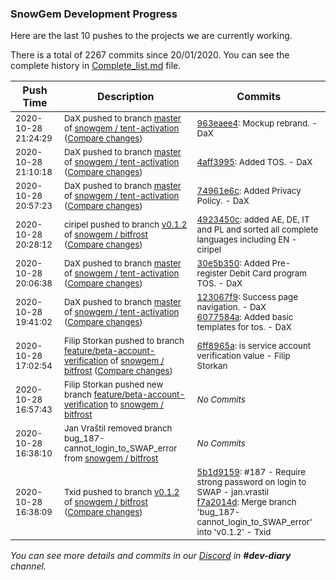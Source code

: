 
### SnowGem Development Progress

Here are the last 10 pushes to the projects we are currently working.

There is a total of 2267 commits since 20/01/2020. You can see the complete history in
 [Complete_list.md](Complete_list.md) file.

| Push Time | Description | Commits |
| --- | --- | --- |
| <sub>2020-10-28 21:24:29</sub> | <sub>DaX pushed to branch [master](https://gitlab.com/snowgem/snowpay-activation/commits/master) of [snowgem / tent\-activation](https://gitlab.com/snowgem/snowpay-activation) ([Compare changes](https://gitlab.com/snowgem/snowpay-activation/compare/4aff399546a78413dc10d833be8fbac7624812b7...963eaee4343f95f9e529fe74443bba99bff88261))</sub> | <sub>[963eaee4](https://gitlab.com/snowgem/snowpay-activation/-/commit/963eaee4343f95f9e529fe74443bba99bff88261): Mockup rebrand. - DaX</sub> |
| <sub>2020-10-28 21:10:18</sub> | <sub>DaX pushed to branch [master](https://gitlab.com/snowgem/snowpay-activation/commits/master) of [snowgem / tent\-activation](https://gitlab.com/snowgem/snowpay-activation) ([Compare changes](https://gitlab.com/snowgem/snowpay-activation/compare/74961e6c847ac45683f083a0b4b07d4904f7b3dd...4aff399546a78413dc10d833be8fbac7624812b7))</sub> | <sub>[4aff3995](https://gitlab.com/snowgem/snowpay-activation/-/commit/4aff399546a78413dc10d833be8fbac7624812b7): Added TOS. - DaX</sub> |
| <sub>2020-10-28 20:57:23</sub> | <sub>DaX pushed to branch [master](https://gitlab.com/snowgem/snowpay-activation/commits/master) of [snowgem / tent\-activation](https://gitlab.com/snowgem/snowpay-activation) ([Compare changes](https://gitlab.com/snowgem/snowpay-activation/compare/30e5b350cbdf8377f24b3a5fa4448cbd432c7d79...74961e6c847ac45683f083a0b4b07d4904f7b3dd))</sub> | <sub>[74961e6c](https://gitlab.com/snowgem/snowpay-activation/-/commit/74961e6c847ac45683f083a0b4b07d4904f7b3dd): Added Privacy Policy. - DaX</sub> |
| <sub>2020-10-28 20:28:12</sub> | <sub>ciripel pushed to branch [v0\.1\.2](https://gitlab.com/snowgem/bitfrost/commits/v0.1.2) of [snowgem / bitfrost](https://gitlab.com/snowgem/bitfrost) ([Compare changes](https://gitlab.com/snowgem/bitfrost/compare/f7a2014d0d535ce93e2ea20cd8ac6cb0b921a62b...4923450c2b46b3bbc6bfc9b1ee5d2729a0564e6d))</sub> | <sub>[4923450c](https://gitlab.com/snowgem/bitfrost/-/commit/4923450c2b46b3bbc6bfc9b1ee5d2729a0564e6d): added AE, DE, IT and PL and sorted all complete languages including EN - ciripel</sub> |
| <sub>2020-10-28 20:06:38</sub> | <sub>DaX pushed to branch [master](https://gitlab.com/snowgem/snowpay-activation/commits/master) of [snowgem / tent\-activation](https://gitlab.com/snowgem/snowpay-activation) ([Compare changes](https://gitlab.com/snowgem/snowpay-activation/compare/6077584aa69d82b8fa7cec6987429dad3347271f...30e5b350cbdf8377f24b3a5fa4448cbd432c7d79))</sub> | <sub>[30e5b350](https://gitlab.com/snowgem/snowpay-activation/-/commit/30e5b350cbdf8377f24b3a5fa4448cbd432c7d79): Added Pre-register Debit Card program TOS. - DaX</sub> |
| <sub>2020-10-28 19:41:02</sub> | <sub>DaX pushed to branch [master](https://gitlab.com/snowgem/snowpay-activation/commits/master) of [snowgem / tent\-activation](https://gitlab.com/snowgem/snowpay-activation) ([Compare changes](https://gitlab.com/snowgem/snowpay-activation/compare/926b14f75ab8aa5c52244e946eeb7a2f0af3487b...6077584aa69d82b8fa7cec6987429dad3347271f))</sub> | <sub>[123067f9](https://gitlab.com/snowgem/snowpay-activation/-/commit/123067f98413c8e6b35959a59aba7310400492f7): Success page navigation. - DaX<br>[6077584a](https://gitlab.com/snowgem/snowpay-activation/-/commit/6077584aa69d82b8fa7cec6987429dad3347271f): Added basic templates for tos. - DaX</sub> |
| <sub>2020-10-28 17:02:54</sub> | <sub>Filip Storkan pushed to branch [feature/beta\-account\-verification](https://gitlab.com/snowgem/bitfrost/commits/feature/beta-account-verification) of [snowgem / bitfrost](https://gitlab.com/snowgem/bitfrost) ([Compare changes](https://gitlab.com/snowgem/bitfrost/compare/99b16d883cd6fdc1ace0f62eb40893ed16b487e5...6ff8965aee7f6fc67be2d294d20ce77bfcfdf718))</sub> | <sub>[6ff8965a](https://gitlab.com/snowgem/bitfrost/-/commit/6ff8965aee7f6fc67be2d294d20ce77bfcfdf718): is service account verification value - Filip Storkan</sub> |
| <sub>2020-10-28 16:57:43</sub> | <sub>Filip Storkan pushed new branch [feature/beta\-account\-verification](https://gitlab.com/snowgem/bitfrost/commits/feature/beta-account-verification) to [snowgem / bitfrost](https://gitlab.com/snowgem/bitfrost)</sub> | <sub>_No Commits_</sub> |
| <sub>2020-10-28 16:38:10</sub> | <sub>Jan Vraštil removed branch bug_187-cannot_login_to_SWAP_error from [snowgem / bitfrost](https://gitlab.com/snowgem/bitfrost)</sub> | <sub>_No Commits_</sub> |
| <sub>2020-10-28 16:38:09</sub> | <sub>Txid pushed to branch [v0\.1\.2](https://gitlab.com/snowgem/bitfrost/commits/v0.1.2) of [snowgem / bitfrost](https://gitlab.com/snowgem/bitfrost) ([Compare changes](https://gitlab.com/snowgem/bitfrost/compare/1ec28d8cb4b7bbe52edefc886ae98da177792c21...f7a2014d0d535ce93e2ea20cd8ac6cb0b921a62b))</sub> | <sub>[5b1d9159](https://gitlab.com/snowgem/bitfrost/-/commit/5b1d9159c89a0471040fd58689584f9844f700ba): #187 - Require strong password on login to SWAP - jan.vrastil<br>[f7a2014d](https://gitlab.com/snowgem/bitfrost/-/commit/f7a2014d0d535ce93e2ea20cd8ac6cb0b921a62b): Merge branch 'bug_187-cannot_login_to_SWAP_error' into 'v0.1.2' - Txid</sub> |

_You can see more details and commits in our [Discord](https://discord.gg/zumGnbg) in **#dev-diary** channel._
